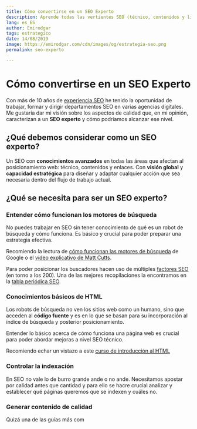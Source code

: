 ```yaml
---
title: Cómo convertirse en un SEO Experto
description: Aprende todas las vertientes SEO (técnico, contenidos y linking) y domínalas como un experto
lang: es_ES
author: Emirodgar
tags: estrategico
date: 14/08/2019
image: https://emirodgar.com/cdn/images/og/estrategia-seo.png
permalink: seo-experto

---
```


# Cómo convertirse en un SEO Experto

Con más de 10 años de [experiencia SEO](/experiencia-seo) he tenido la oportunidad de trabajar, formar y dirigir departamentos SEO en varias agencias digitales. Me gustaría dar mi visión sobre los aspectos de calidad que, en mi opinión, caracterizan a un **SEO experto** y cómo podríamos alcanzar ese nivel.

## ¿Qué debemos considerar como un SEO experto?

Un SEO con **conocimientos avanzados** en todas las áreas que afectan al posicionamiento web: técnico, contenidos y enlaces. Con **visión global** y **capacidad estratégica** para diseñar y adaptar cualquier acción que sea necesaria dentro del flujo de trabajo actual.

## ¿Qué se necesita para ser un SEO experto?

### Entender cómo funcionan los motores de búsqueda

No puedes trabajar en SEO sin tener conocimiento de qué es un robot de búsqueda y cómo funciona. Es básico y crucial para poder preparar una estrategia efectiva.

Recomiendo la lectura de [cómo funcionan las motores de búsqueda](https://www.google.com/search/howsearchworks/) de Google o el [vídeo explicativo de Matt Cutts](https://www.youtube.com/watch?v=KyCYyoGusqs).

Para poder posicionar los buscadores hacen uso de múltiples [factores SEO](/factores-seo) (en torno a los 200). Una de las mejores recopilaciones la encontramos en la [tabla periódica SEO](https://searchengineland.com/seotable).

### Conocimientos básicos de HTML

Los robots de búsqueda no ven los sitios web como un humano, sino que acceden al **código fuente** y es en lo que se basan para su incorporación al índice de búsqueda y posterior posicionamiento.

Entender lo básico acerca de cómo funciona una página web es crucial para poder abordar mejoras a nivel SEO técnico.

Recomiendo echar un vistazo a este [curso de introducción al HTML](https://www.codecademy.com/learn/learn-html)

###  Controlar la indexación

En SEO no vale lo de burro grande ande o no ande. Necesitamos apostar por calidad antes que cantidad y para ello se hacre crucial analizar y establecer qué páginas queremos que se indexen y cuáles no.

###  Generar contenido de calidad

Quizá una de las guías más com

<!--stackedit_data:
eyJoaXN0b3J5IjpbMTQ2Mjc2NjQ3NCwtMTk2MjYxOTc3OSwxOT
QwMDczNDUxLDE0NDI0NzI5NTQsLTExMzUzMjQ4MDEsMTQ5MjUy
MzgyMywxMTEwNjAwMDY1LDI3OTI2Njc2Ml19
-->